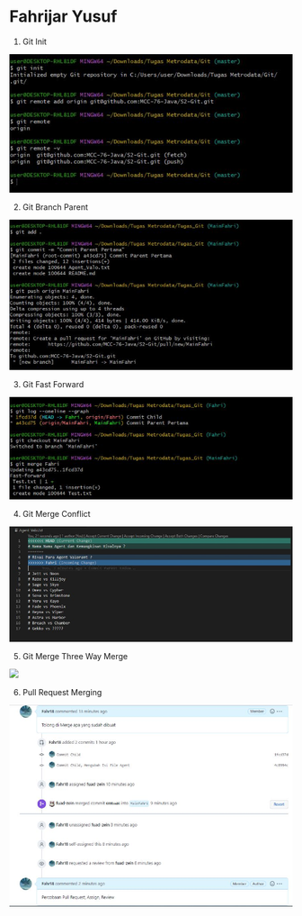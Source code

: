 # Fahrijar Yusuf

1. Git Init
<img src="/Img/Git Init.JPG/">

2. Git Branch Parent
<img src="/Img/Git Branch Parent.JPG/">

3. Git Fast Forward
<img src="/Img/Git Fast Forward.JPG/">

4. Git Merge Conflict
<img src="/Img/Git Merge Conflict.JPG/">

5. Git Merge Three Way Merge
<img src="/Img/Git Merge Three Way Merge.JPG/">

6. Pull Request Merging
<img src="/Img/Pull Request Merging.JPG/">